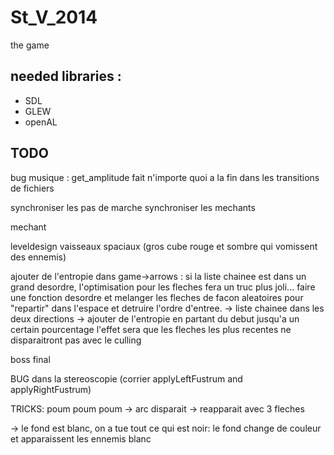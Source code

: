 St_V_2014
=========

the game

needed libraries :
------------------
 - SDL
 - GLEW
 - openAL

TODO
----

bug musique : get_amplitude fait n'importe quoi a la fin dans les transitions de fichiers

synchroniser les pas de marche
synchroniser les mechants

mechant

leveldesign
vaisseaux spaciaux (gros cube rouge et sombre qui vomissent des ennemis)

ajouter de l'entropie dans game->arrows : si la liste chainee est dans un grand desordre, l'optimisation pour les fleches fera un truc plus joli... faire une fonction desordre et melanger les fleches de facon aleatoires pour "repartir" dans l'espace et detruire l'ordre d'entree.
-> liste chainee dans les deux directions
-> ajouter de l'entropie en partant du debut jusqu'a un certain pourcentage
l'effet sera que les fleches les plus recentes ne disparaitront pas avec le culling


boss final

BUG dans la stereoscopie (corrier applyLeftFustrum and applyRightFustrum)



TRICKS:
poum poum poum
-> arc disparait
-> reapparait avec 3 fleches

-> le fond est blanc, on a tue tout ce qui est noir:
le fond change de couleur et apparaissent les ennemis blanc


